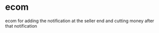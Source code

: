 # ecom
 ecom for adding the notification at the seller end and cutting money after that notification
